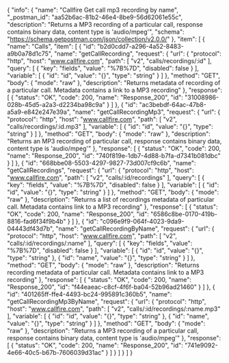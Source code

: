 {
  "info": {
    "name": "Callfire Get call mp3 recording by name",
    "_postman_id": "aa52b6ac-81b2-46e4-8be9-56d62061e55c",
    "description": "Returns a MP3 recording of a particular call, response contains binary data, content type is 'audio/mpeg'",
    "schema": "https://schema.getpostman.com/json/collection/v2.0.0/"
  },
  "item": [
    {
      "name": "Calls",
      "item": [
        {
          "id": "b2d0cdd7-a296-4a52-8483-a9b0a78d1c75",
          "name": "getCallRecording",
          "request": {
            "url": {
              "protocol": "http",
              "host": "www.callfire.com",
              "path": [
                "v2",
                "calls/recordings/:id"
              ],
              "query": [
                {
                  "key": "fields",
                  "value": "%7B%7D",
                  "disabled": false
                }
              ],
              "variable": [
                {
                  "id": "id",
                  "value": "{}",
                  "type": "string"
                }
              ]
            },
            "method": "GET",
            "body": {
              "mode": "raw"
            },
            "description": "Returns metadata of recording of a particular call. Metadata contains a link to a MP3 recording"
          },
          "response": [
            {
              "status": "OK",
              "code": 200,
              "name": "Response_200",
              "id": "31008986-028b-45d5-a2a3-d2234ba98c9a"
            }
          ]
        },
        {
          "id": "ac3bebdf-64ac-47b8-a5a9-e842e247e39a",
          "name": "getCallRecordingMp3",
          "request": {
            "url": {
              "protocol": "http",
              "host": "www.callfire.com",
              "path": [
                "v2",
                "calls/recordings/:id.mp3"
              ],
              "variable": [
                {
                  "id": "id",
                  "value": "{}",
                  "type": "string"
                }
              ]
            },
            "method": "GET",
            "body": {
              "mode": "raw"
            },
            "description": "Returns an MP3 recording of particular call, response contains binary data, content type is 'audio/mpeg'"
          },
          "response": [
            {
              "status": "OK",
              "code": 200,
              "name": "Response_200",
              "id": "740f819e-1db7-4d88-b7fa-d7341b081dbc"
            }
          ]
        },
        {
          "id": "668bbe08-5503-4297-9827-73d007cf9c6b",
          "name": "getCallRecordings",
          "request": {
            "url": {
              "protocol": "http",
              "host": "www.callfire.com",
              "path": [
                "v2",
                "calls/:id/recordings"
              ],
              "query": [
                {
                  "key": "fields",
                  "value": "%7B%7D",
                  "disabled": false
                }
              ],
              "variable": [
                {
                  "id": "id",
                  "value": "{}",
                  "type": "string"
                }
              ]
            },
            "method": "GET",
            "body": {
              "mode": "raw"
            },
            "description": "Returns a list of recordings metadata of particular call. Metadata contains link to a MP3 recording"
          },
          "response": [
            {
              "status": "OK",
              "code": 200,
              "name": "Response_200",
              "id": "6586c8be-0170-419b-8816-fad6f34f9b4b"
            }
          ]
        },
        {
          "id": "c096e9f9-064f-4023-9da9-04443df43d7b",
          "name": "getCallRecordingByName",
          "request": {
            "url": {
              "protocol": "http",
              "host": "www.callfire.com",
              "path": [
                "v2",
                "calls/:id/recordings/:name"
              ],
              "query": [
                {
                  "key": "fields",
                  "value": "%7B%7D",
                  "disabled": false
                }
              ],
              "variable": [
                {
                  "id": "id",
                  "value": "{}",
                  "type": "string"
                },
                {
                  "id": "name",
                  "value": "{}",
                  "type": "string"
                }
              ]
            },
            "method": "GET",
            "body": {
              "mode": "raw"
            },
            "description": "Returns recording metadata of particular call. Metadata contains link to a MP3 recording"
          },
          "response": [
            {
              "status": "OK",
              "code": 200,
              "name": "Response_200",
              "id": "f44eaeac-c8cf-4f6f-ba04-52b96ad21460"
            }
          ]
        },
        {
          "id": "401265ff-ffe4-4493-bc24-995891c360b5",
          "name": "getCallRecordingMp3ByName",
          "request": {
            "url": {
              "protocol": "http",
              "host": "www.callfire.com",
              "path": [
                "v2",
                "calls/:id/recordings/:name.mp3"
              ],
              "variable": [
                {
                  "id": "id",
                  "value": "{}",
                  "type": "string"
                },
                {
                  "id": "name",
                  "value": "{}",
                  "type": "string"
                }
              ]
            },
            "method": "GET",
            "body": {
              "mode": "raw"
            },
            "description": "Returns a MP3 recording of a particular call, response contains binary data, content type is 'audio/mpeg'"
          },
          "response": [
            {
              "status": "OK",
              "code": 200,
              "name": "Response_200",
              "id": "741e9092-4e66-40c5-b67b-7606039d31ac"
            }
          ]
        }
      ]
    }
  ]
}